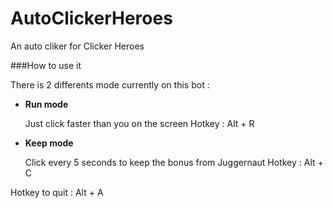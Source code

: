 # AutoClickerHeroes
An auto cliker for Clicker Heroes

###How to use it

There is 2 differents mode currently on this bot : 

* **Run mode**
  
  Just click faster than you on the screen
  Hotkey : Alt + R

* **Keep mode**

  Click every 5 seconds to keep the bonus from Juggernaut
  Hotkey : Alt + C
  
Hotkey to quit : Alt + A
